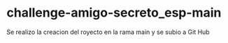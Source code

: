 # challenge-amigo-secreto_esp-main

Se realizo la creacion del royecto en la rama main y se subio a Git Hub

